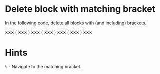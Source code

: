 # Delete block with matching bracket

In the following code, delete all blocks with (and including) brackets.

XXX
(
  XXX
)
XXX
(
  XXX
)
XXX
(
  XXX
)
XXX


# Hints
`%` - Navigate to the matching bracket.

